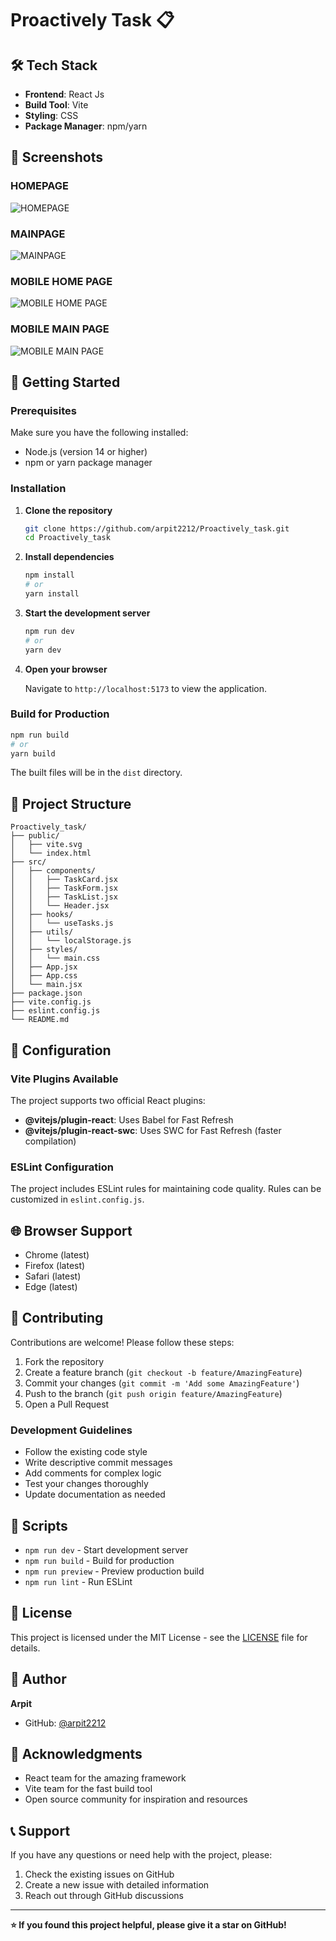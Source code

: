 # Proactively Task 📋

## 🛠️ Tech Stack

- **Frontend**: React Js
- **Build Tool**: Vite
- **Styling**: CSS
- **Package Manager**: npm/yarn

## 📸 Screenshots

### HOMEPAGE
![HOMEPAGE](https://github.com/arpit2212/Proactively_task/blob/main/public/Screenshots/HomePage.png)


### MAINPAGE
![MAINPAGE](https://github.com/arpit2212/Proactively_task/blob/main/public/Screenshots/MainPage.png)


### MOBILE HOME PAGE
![MOBILE HOME PAGE](https://github.com/arpit2212/Proactively_task/blob/main/public/Screenshots/Mobile-HomePage.jpg)


### MOBILE MAIN PAGE
![MOBILE MAIN PAGE](https://github.com/arpit2212/Proactively_task/blob/main/public/Screenshots/Mobile-MainPage.jpg)


## 🚀 Getting Started

### Prerequisites

Make sure you have the following installed:
- Node.js (version 14 or higher)
- npm or yarn package manager

### Installation

1. **Clone the repository**
   ```bash
   git clone https://github.com/arpit2212/Proactively_task.git
   cd Proactively_task
   ```

2. **Install dependencies**
   ```bash
   npm install
   # or
   yarn install
   ```

3. **Start the development server**
   ```bash
   npm run dev
   # or
   yarn dev
   ```

4. **Open your browser**
   
   Navigate to `http://localhost:5173` to view the application.

### Build for Production

```bash
npm run build
# or
yarn build
```

The built files will be in the `dist` directory.

## 📁 Project Structure

```
Proactively_task/
├── public/
│   ├── vite.svg
│   └── index.html
├── src/
│   ├── components/
│   │   ├── TaskCard.jsx
│   │   ├── TaskForm.jsx
│   │   ├── TaskList.jsx
│   │   └── Header.jsx
│   ├── hooks/
│   │   └── useTasks.js
│   ├── utils/
│   │   └── localStorage.js
│   ├── styles/
│   │   └── main.css
│   ├── App.jsx
│   ├── App.css
│   └── main.jsx
├── package.json
├── vite.config.js
├── eslint.config.js
└── README.md
```

## 🔧 Configuration

### Vite Plugins Available

The project supports two official React plugins:

- **@vitejs/plugin-react**: Uses Babel for Fast Refresh
- **@vitejs/plugin-react-swc**: Uses SWC for Fast Refresh (faster compilation)

### ESLint Configuration

The project includes ESLint rules for maintaining code quality. Rules can be customized in `eslint.config.js`.

## 🌐 Browser Support

- Chrome (latest)
- Firefox (latest)
- Safari (latest)
- Edge (latest)

## 🤝 Contributing

Contributions are welcome! Please follow these steps:

1. Fork the repository
2. Create a feature branch (`git checkout -b feature/AmazingFeature`)
3. Commit your changes (`git commit -m 'Add some AmazingFeature'`)
4. Push to the branch (`git push origin feature/AmazingFeature`)
5. Open a Pull Request

### Development Guidelines

- Follow the existing code style
- Write descriptive commit messages
- Add comments for complex logic
- Test your changes thoroughly
- Update documentation as needed

## 📝 Scripts

- `npm run dev` - Start development server
- `npm run build` - Build for production
- `npm run preview` - Preview production build
- `npm run lint` - Run ESLint

## 📄 License

This project is licensed under the MIT License - see the [LICENSE](LICENSE) file for details.

## 👤 Author

**Arpit**
- GitHub: [@arpit2212](https://github.com/arpit2212)

## 🙏 Acknowledgments

- React team for the amazing framework
- Vite team for the fast build tool
- Open source community for inspiration and resources

## 📞 Support

If you have any questions or need help with the project, please:
1. Check the existing issues on GitHub
2. Create a new issue with detailed information
3. Reach out through GitHub discussions

---

**⭐ If you found this project helpful, please give it a star on GitHub!**
